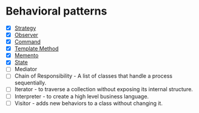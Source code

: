 # Behavioral patterns

- [x] [Strategy](./1-strategy/strategy.md)
- [x] [Observer](./2-observer/observer.md)
- [x] [Command](./3-command/command.md)
- [x] [Template Method](./4-template-method/template-method.md)
- [x] [Memento](./5-memento/memento.md)
- [x] [State](./6-state/state.md)
- [ ] Mediator
- [ ] Chain of Responsibility - A list of classes that handle a process sequentially.
- [ ] Iterator - to traverse a collection without exposing its internal structure.
- [ ] Interpreter - to create a high level business language.
- [ ] Visitor - adds new behaviors to a class without changing it.
